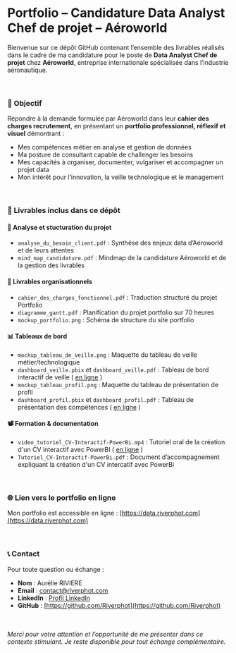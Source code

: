 # Portfolio – Candidature Data Analyst Chef de projet – Aéroworld

Bienvenue sur ce dépôt GitHub contenant l’ensemble des livrables réalisés dans le cadre de ma candidature pour le poste de **Data Analyst Chef de projet** chez **Aéroworld**, entreprise internationale spécialisée dans l’industrie aéronautique.
<br/><br/><br/>


### 🎯 Objectif

Répondre à la demande formulée par Aéroworld dans leur **cahier des charges recrutement**, en présentant un **portfolio professionnel, réflexif et visuel** démontrant :

- Mes compétences métier en analyse et gestion de données
- Ma posture de consultant capable de challenger les besoins
- Mes capacités à organiser, documenter, vulgariser et accompagner un projet data
- Mon intérêt pour l’innovation, la veille technologique et le management
<br/><br/><br/>


### 🧩 Livrables inclus dans ce dépôt

#### 🧠 Analyse et stucturation du projet
- `analyse_du_besoin_client.pdf` : Synthèse des enjeux data d’Aéroworld et de leurs attentes
- `mind_map_candidature.pdf` : Mindmap de la candidature Aéroworld et de la gestion des livrables

#### 📌 Livrables organisationnels
- `cahier_des_charges_fonctionnel.pdf` : Traduction structuré du projet Portfolio
- `diagramme_gantt.pdf` : Planification du projet portfolio sur 70 heures
- `mockup_portfolio.png` : Schéma de structure du site portfolio


#### 📊 Tableaux de bord
- `mockup_tableau_de_veille.png` : Maquette du tableau de veille métier/technologique
- `dashboard_veille.pbix` et `dashboard_veille.pdf` : Tableau de bord interactif de veille  ( [en ligne](https://urlr.me/Av5VGr) )
- `mockup_tableau_profil.png` : Maquette du tableau de présentation de profil
- `dashboard_profil.pbix` et `dashboard_profil.pdf` : Tableau de présentation des compétences ( [en ligne](https://urlr.me/EvYJcw) )

#### 📽️ Formation & documentation
- `video_tutoriel_CV-Interactif-PowerBi.mp4` : Tutoriel oral de la création d'un CV interactif avec PowerBI ( [en ligne](https://urlr.me/wdg95D) )
- `Tutoriel_CV-Interactif-PowerBi.pdf` : Document d’accompagnement expliquant la création d'un CV intercatif avec PowerBi
<br/><br/><br/>


### 🌐 Lien vers le portfolio en ligne

Mon portfolio est accessible en ligne : [https://data.riverphot.com](https://data.riverphot.com)
<br/><br/><br/>


### 📞 Contact

Pour toute question ou échange :

- **Nom** : Aurélie RIVIERE
- **Email** : contact@riverphot.com
- **LinkedIn** : [Profil LinkedIn](https://www.linkedin.com/in/aurelie-riviere/)
- **GitHub** : [https://github.com/Riverphot](https://github.com/Riverphot)
<br/><br/><br/>


<em>Merci pour votre attention et l’opportunité de me présenter dans ce contexte stimulant. Je reste disponible pour tout échange complémentaire.</em>
